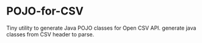 # POJO-for-CSV
Tiny utility to generate Java POJO classes for Open CSV API. generate java classes from CSV header to parse.
